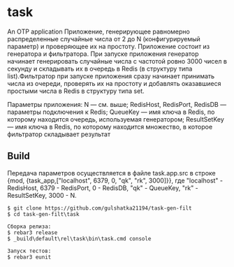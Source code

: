 task
=====

An OTP application
 Приложение,  генерирующее  равномерно  распределенные случайные  числа  от  2  до  N  (конфигурируемый  параметр)  и  проверяющее  их  на простоту. Приложение  состоит из  генератора  и  фильтратора.  При  запуске  приложения  генератор  начинает  генерировать  случайные  числа  с частотой  ровно  3000  чисел  в  секунду  и  складывать  их  в  очередь  в  Redis  (в структуру типа list).Фильтратор при запуске приложения сразу начинает принимать числа из очереди, проверять  их  на  простоту  и  добавлять  оказавшиеся  простыми  числа  в  Redis  в структуру типа set. 

 Параметры приложения: 
 N — см. выше; 
 RedisHost, RedisPort, RedisDB — параметры подключения к Redis; 
 QueueKey — имя ключа в Redis, по которому находится очередь, используемая генератором;
 ResultSetKey — имя ключа в Redis, по которому находится множество, в которое фильтратор складывает результат

Build
-----
Передача параметров осуществляется в файле task.app.src в строке
	{mod, {task_app,["localhost", 6379, 0, "qk", "rk", 3000]}}, где
	"localhost" - RedisHost,
	6379 - RedisPort,
	0 - RedisDB,
	"qk" - QueueKey,
	"rk" - ResultSetKey,
	3000 - N.

	$ git clone https://github.com/gulshatka21194/task-gen-filt
    $ cd task-gen-filt\task

    Сборка релиза:
    $ rebar3 release
	$ _build\default\rel\task\bin\task.cmd console

	Запуск тестов:
	$ rebar3 eunit
